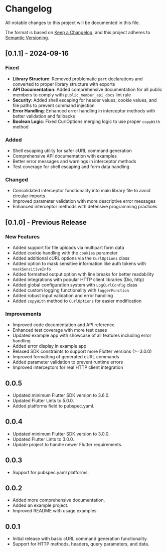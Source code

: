 # Changelog

All notable changes to this project will be documented in this file.

The format is based on [Keep a Changelog](https://keepachangelog.com/en/1.0.0/),
and this project adheres to [Semantic Versioning](https://semver.org/spec/v2.0.0.html).

## [0.1.1] - 2024-09-16

### Fixed
- **Library Structure**: Removed problematic `part` declarations and converted to proper library structure with exports
- **API Documentation**: Added comprehensive documentation for all public members to comply with `public_member_api_docs` lint rule
- **Security**: Added shell escaping for header values, cookie values, and file paths to prevent command injection
- **Error Handling**: Enhanced error handling in interceptor methods with better validation and fallbacks
- **Boolean Logic**: Fixed CurlOptions merging logic to use proper `copyWith` method

### Added
- Shell escaping utility for safer cURL command generation
- Comprehensive API documentation with examples
- Better error messages and warnings in interceptor methods
- Test coverage for shell escaping and form data handling

### Changed
- Consolidated interceptor functionality into main library file to avoid circular imports
- Improved parameter validation with more descriptive error messages
- Enhanced interceptor methods with defensive programming practices

## [0.1.0] - Previous Release

### New Features
- Added support for file uploads via multipart form data
- Added cookie handling with the `cookies` parameter
- Added additional cURL options via the `CurlOptions` class
- Added option to mask sensitive information like auth tokens with `maskSensitiveInfo`
- Added formatted output option with line breaks for better readability
- Added integrations with popular HTTP client libraries (Dio, http)
- Added global configuration system with `LogCurlConfig` class
- Added custom logging functionality with `loggerFunction`
- Added robust input validation and error handling
- Added `copyWith` method to `CurlOptions` for easier modification

### Improvements
- Improved code documentation and API reference
- Enhanced test coverage with more test cases
- Updated example app with showcase of all features including error handling
- Added error display in example app
- Relaxed SDK constraints to support more Flutter versions (>=3.0.0)
- Improved formatting of generated cURL commands
- Added parameter validation to prevent runtime errors
- Improved interceptors for real HTTP client integration

## 0.0.5

- Updated minimum Flutter SDK version to 3.6.0.
- Updated Flutter Lints to 5.0.0.
- Added platforms field to pubspec.yaml.

## 0.0.4

- Updated minimum Flutter SDK version to 3.0.0.
- Updated Flutter Lints to 3.0.0.
- Update project to handle newer Flutter requirements.

## 0.0.3

- Support for pubspec.yaml platforms.

## 0.0.2

- Added more comprehensive documentation.
- Added an example project.
- Improved README with usage examples.

## 0.0.1

- Initial release with basic cURL command generation functionality.
- Support for HTTP methods, headers, query parameters, and data.
